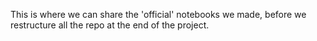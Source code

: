 This is where we can share the 'official' notebooks we made, before we restructure all the repo at the end of the project.
